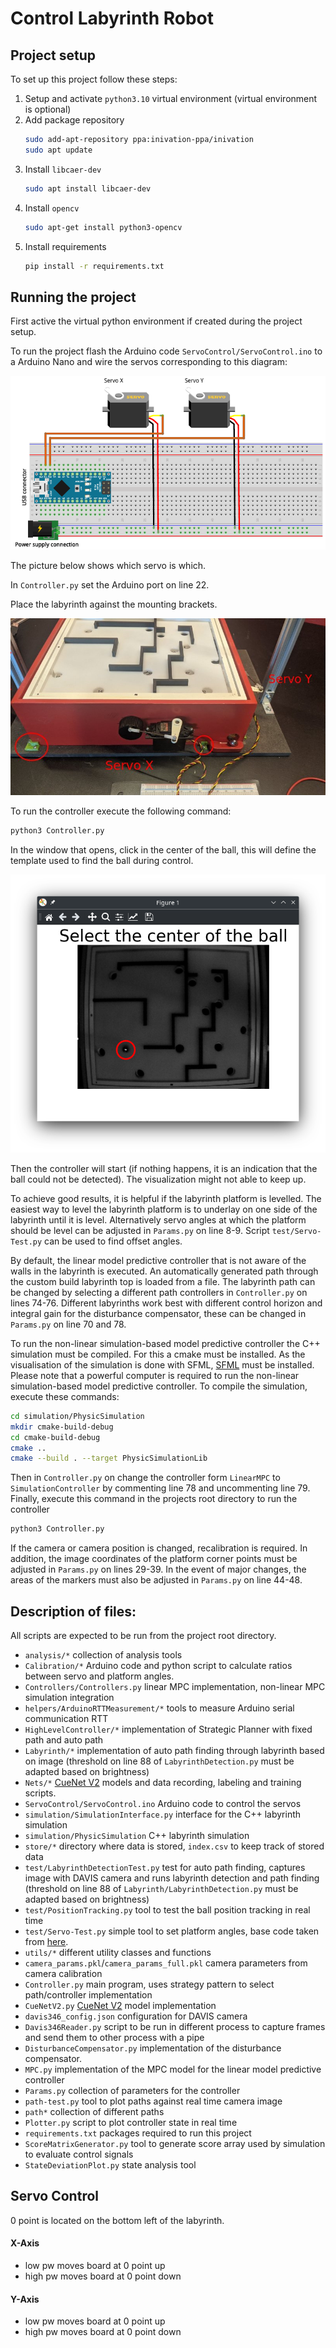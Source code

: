 # Control Labyrinth Robot


## Project setup
To set up this project follow these steps:
1. Setup and activate `python3.10` virtual environment (virtual environment is optional)
2. Add package repository
    ```bash
    sudo add-apt-repository ppa:inivation-ppa/inivation
    sudo apt update
    ```
3. Install `libcaer-dev`
    ```bash
    sudo apt install libcaer-dev 
    ```
4. Install `opencv`
   ```bash
   sudo apt-get install python3-opencv
   ```
5. Install requirements
    ```bash
   pip install -r requirements.txt
    ```


## Running the project
First active the virtual python environment if created during the project setup.

To run the project flash the Arduino code `ServoControl/ServoControl.ino` to a Arduino Nano and wire the servos corresponding to this diagram:

![](ArduinoServoConnection.png)

The picture below shows which servo is which.

In `Controller.py` set the Arduino port on line 22.

Place the labyrinth against the mounting brackets.

![](MountingBrackets.jpg)

To run the controller execute the following command:
```bash
python3 Controller.py
```
In the window that opens, click in the center of the ball, this will define the template used to find the ball during control.

![](BallSelectionWindow.png)

Then the controller will start (if nothing happens, it is an indication that the ball could not be detected).
The visualization might not able to keep up.

To achieve good results, it is helpful if the labyrinth platform is levelled.
The easiest way to level the labyrinth platform is to underlay on one side of the labyrinth until it is level.
Alternatively servo angles at which the platform should be level can be adjusted in `Params.py` on line 8-9.
Script `test/Servo-Test.py` can be used to find offset angles.


By default, the linear model predictive controller that is not aware of the walls in the labyrinth is executed.
An automatically generated path through the custom build labyrinth top is loaded from a file.
The labyrinth path can be changed by selecting a different path controllers in `Controller.py` on lines 74-76.
Different labyrinths work best with different control horizon and integral gain for the disturbance compensator, these can be changed in `Params.py` on line 70 and 78.


To run the non-linear simulation-based model predictive controller the C++ simulation must be compiled.
For this a cmake must be installed.
As the visualisation of the simulation is done with SFML, [SFML](https://www.sfml-dev.org/tutorials/2.6/start-linux.php) must be installed.
Please note that a powerful computer is required to run the non-linear simulation-based model predictive controller.
To compile the simulation, execute these commands:
```bash
cd simulation/PhysicSimulation
mkdir cmake-build-debug
cd cmake-build-debug
cmake ..
cmake --build . --target PhysicSimulationLib
```
Then in `Controller.py` on change the controller form `LinearMPC` to `SimulationController` by commenting line 78 and uncommenting line 79.
Finally, execute this command in the projects root directory to run the controller
```bash
python3 Controller.py
```

If the camera or camera position is changed, recalibration is required.
In addition, the image coordinates of the platform corner points must be adjusted in `Params.py` on lines 29-39.
In the event of major changes, the areas of the markers must also be adjusted in `Params.py` on line  44-48.

## Description of files:
All scripts are expected to be run from the project root directory.

- `analysis/*` collection of analysis tools
- `Calibration/*` Arduino code and python script to calculate ratios between servo and platform angles.
- `Controllers/Controllers.py` linear MPC implementation, non-linear MPC simulation integration
- `helpers/ArduinoRTTMeasurement/*` tools to measure Arduino serial communication RTT
- `HighLevelController/*` implementation of Strategic Planner with fixed path and auto path
- `Labyrinth/*` implementation of auto path finding through labyrinth based on image (threshold on line 88 of `LabyrinthDetection.py` must be adapted based on brightness)
- `Nets/*` [CueNet V2](https://github.com/FabianAmherd/Heatmap-based-Object-Detection-and-Tracking-with-a-Fully-Convolutional-Neural-Network) models and data recording, labeling and training scripts. 
- `ServoControl/ServoControl.ino` Arduino code to control the servos
- `simulation/SimulationInterface.py` interface for the C++ labyrinth simulation
- `simulation/PhysicSimulation` C++ labyrinth simulation
- `store/*` directory where data is stored, `index.csv` to keep track of stored data
- `test/LabyrinthDetectionTest.py` test for auto path finding, captures image with DAVIS camera and runs labyrinth detection and path finding (threshold on line 88 of `Labyrinth/LabyrinthDetection.py` must be adapted based on brightness)
- `test/PositionTracking.py` tool to test the ball position tracking in real time
- `test/Servo-Test.py` simple tool to set platform angles, base code taken from [here](https://github.com/SensorsINI/Zhuoyi-Liang-Labyrinth/blob/main/servo_test.py).
- `utils/*` different utility classes and functions
- `camera_params.pkl`/`camera_params_full.pkl` camera parameters from camera calibration
- `Controller.py` main program, uses strategy pattern to select path/controller implementation
- `CueNetV2.py` [CueNet V2](https://github.com/FabianAmherd/Heatmap-based-Object-Detection-and-Tracking-with-a-Fully-Convolutional-Neural-Network) model implementation
- `davis346_config.json` configuration for DAVIS camera
- `Davis346Reader.py` script to be run in different process to capture frames and send them to other process with a pipe
- `DisturbanceCompensator.py` implementation of the disturbance compensator.
- `MPC.py` implementation of the MPC model for the linear model predictive controller
- `Params.py` collection  of parameters for the controller
- `path-test.py` tool to plot paths against real time camera image
- `path*` collection of different paths
- `Plotter.py` script to plot controller state in real time
- `requirements.txt` packages required to run this project
- `ScoreMatrixGenerator.py` tool to generate score array used by simulation to evaluate control signals
- `StateDeviationPlot.py` state analysis tool

## Servo Control
0 point is located on the bottom left of the labyrinth.
#### X-Axis
- low pw moves board at 0 point up
- high pw moves board at 0 point down
#### Y-Axis
- low pw moves board at 0 point up
- high pw moves board at 0 point down
